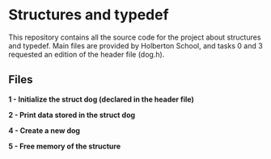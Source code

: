 # Structures and typedef

This repository contains all the source code for the project about structures and typedef. Main files are provided by Holberton School, and tasks 0 and 3 requested an edition of the header file (dog.h).

## Files

**1 - Initialize the struct dog (declared in the header file)**

**2 - Print data stored in the struct dog**

**4 - Create a new dog**

**5 - Free memory of the structure**
